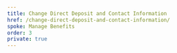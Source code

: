 ```yaml
---
title: Change Direct Deposit and Contact Information
href: /change-direct-deposit-and-contact-information/
spoke: Manage Benefits
order: 3
private: true
---
```


